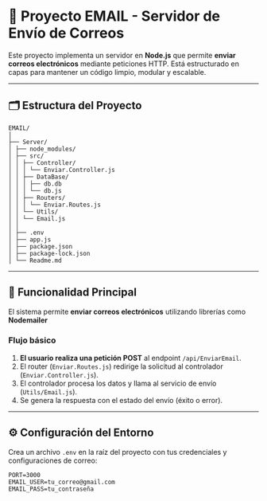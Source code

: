 # 📧 Proyecto EMAIL - Servidor de Envío de Correos

Este proyecto implementa un servidor en **Node.js** que permite **enviar correos electrónicos** mediante peticiones HTTP. Está estructurado en capas para mantener un código limpio, modular y escalable.

---

## 🗂️ Estructura del Proyecto

```
EMAIL/
│
├── Server/
│ ├── node_modules/
│ ├── src/
│ │ ├── Controller/
│ │ │ └── Enviar.Controller.js
│ │ ├── DataBase/
│ │ │ ├── db.db
│ │ │ └── db.js
│ │ ├── Routers/
│ │ │ └── Enviar.Routes.js
│ │ └── Utils/
│ │ └── Email.js
│ │
│ ├── .env
│ ├── app.js
│ ├── package.json
│ ├── package-lock.json
│ └── Readme.md
```


---

## 🚀 Funcionalidad Principal

El sistema permite **enviar correos electrónicos** utilizando librerías como **Nodemailer** 
### Flujo básico

1. **El usuario realiza una petición POST** al endpoint `/api/EnviarEmail`.
2. El router (`Enviar.Routes.js`) redirige la solicitud al controlador (`Enviar.Controller.js`).
3. El controlador procesa los datos y llama al servicio de envío (`Utils/Email.js`).
4. Se genera la respuesta con el estado del envío (éxito o error).

---

## ⚙️ Configuración del Entorno

Crea un archivo `.env` en la raíz del proyecto con tus credenciales y configuraciones de correo:

```env
PORT=3000
EMAIL_USER=tu_correo@gmail.com
EMAIL_PASS=tu_contraseña
```
